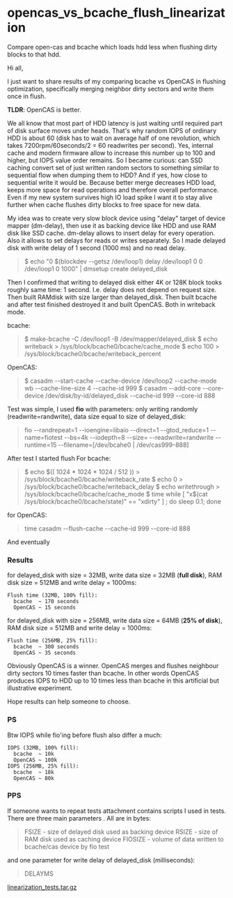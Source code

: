 # opencas_vs_bcache_flush_linearization
Compare open-cas and bcache which loads hdd less when flushing dirty blocks to that hdd.

Hi all,

I just want to share results of my comparing bcache vs OpenCAS in flushing optimization, specifically merging neighbor dirty sectors and write them once in flush.

**TLDR**: OpenCAS is better.

We all know that most part of HDD latency is just waiting until required part of disk surface moves under heads. That's why random IOPS of ordinary HDD is about 60 (disk has to wait on average half of one revolution, which takes 7200rpm/60seconds/2 = 60 readwrites per second). Yes, internal cache and modern firmware allow to increase this number up to 100 and higher, but IOPS value order remains.
So I became curious: can SSD caching convert set of just written random sectors to something similar to sequential flow when dumping them to HDD? And if yes, how close to sequential write it would be. Because better merge decreases HDD load, keeps more space for read operations and therefore overall performance. Even if my new system survives high IO load spike I want it to stay alive further when cache flushes dirty blocks to free space for new data.

My idea was to create very slow block device using "delay" target of device mapper (dm-delay), then use it as backing device like HDD and use RAM disk like SSD cache.
dm-delay allows to insert delay for every operation. Also it allows to set delays for reads or writes separately.
So I made delayed disk with write delay of 1 second (1000 ms) and no read delay.

> $ echo "0 $(blockdev --getsz /dev/loop1) delay /dev/loop1 0 0 /dev/loop1 0 1000" | dmsetup create delayed_disk

Then I confirmed that writing to delayed disk either 4K or 128K block tooks roughly same time: 1 second. I.e. delay does not depend on request size.
Then built RAMdisk with size larger than delayed_disk.
Then built bcache and after test finished destroyed it and built OpenCAS. Both in writeback mode.

bcache:
> $ make-bcache -C /dev/loop1 -B /dev/mapper/delayed_disk
> $ echo writeback > /sys/block/bcache0/bcache/cache_mode
> $ echo 100 > /sys/block/bcache0/bcache/writeback_percent

OpenCAS:
> $ casadm --start-cache --cache-device /dev/loop2 --cache-mode wb --cache-line-size 4 --cache-id 999
> $ casadm --add-core --core-device /dev/disk/by-id/delayed_disk --cache-id 999 --core-id 888


Test was simple, I used **fio** with parameters: only writing randomly (readwrite=randwrite), data size equal to size of delayed_disk:

> fio --randrepeat=1 --ioengine=libaio --direct=1 --gtod_reduce=1 --name=fiotest --bs=4k --iodepth=8 --size= --readwrite=randwrite --runtime=15 --filename=[/dev/bcahe0 | /dev/cas999-888]

After test I started flush
For bcache:

> $ echo $(( 1024 * 1024 * 1024 / 512 )) > /sys/block/bcache0/bcache/writeback_rate
> $ echo 0 > /sys/block/bcache0/bcache/writeback_delay
> $ echo writethrough > /sys/block/bcache0/bcache/cache_mode
> $ time while [ "x$(cat /sys/block/bcache0/bcache/state)" == "xdirty" ] ; do sleep 0.1; done

for OpenCAS:

> time casadm --flush-cache --cache-id 999 --core-id 888

And eventually 
### Results
for  delayed_disk with size = 32MB, write data size = 32MB (**full disk**), RAM disk size = 512MB and write delay = 1000ms:
```
Flush time (32MB, 100% fill):
  bcache  ~ 170 seconds
  OpenCAS ~ 15 seconds
```
for  delayed_disk with size = 256MB, write data size = 64MB (**25% of disk**), RAM disk size = 512MB and write delay = 1000ms:
```
Flush time (256MB, 25% fill):
  bcache  ~ 300 seconds
  OpenCAS ~ 35 seconds
```

Obviously OpenCAS is a winner. OpenCAS merges and flushes neighbour dirty sectors 10 times faster than bcache. In other words OpenCAS produces IOPS to HDD up to 10 times less than bcache in this artificial but illustrative experiment. 

Hope results can help someone to choose.

### PS
Btw IOPS while fio'ing before flush also differ a much:
```
IOPS (32MB, 100% fill):
  bcache  ~ 10k
  OpenCAS ~ 100k
IOPS (256MB, 25% fill):
  bcache  ~ 18k
  OpenCAS ~ 80k
```

### PPS
If someone wants to repeat tests attachment contains scripts I used in tests.
There are three main parameters . All are in bytes:

> FSIZE - size of delayed disk used as backing device
> RSIZE - size of RAM disk used as caching device
> FIOSIZE - volume of data written to bcache/cas device by fio test

and one parameter for write delay of delayed_disk (milliseconds):

> DELAYMS



[linearization_tests.tar.gz](https://github.com/user-attachments/files/16457589/linearization_tests.tar.gz)

